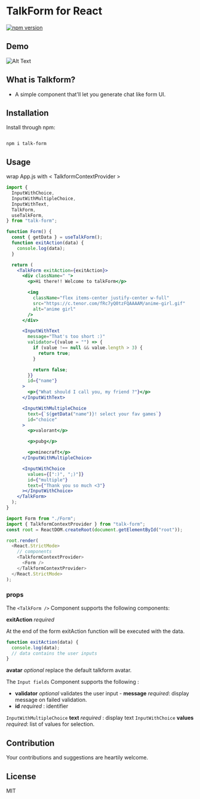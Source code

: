 # TalkForm for React

[![npm version](https://badge.fury.io/js/talk-form.svg)](http://badge.fury.io/js/talk-form)

## Demo

![Alt Text](https://s7.gifyu.com/images/ezgif-5-a74189b24c.gif)

## What is Talkform?

- A simple component that'll let you generate chat like form UI.

## Installation

Install through npm:

```

npm i talk-form

```

## Usage

wrap App.js with < TalkformContextProvider >

```jsx
import {
  InputWithChoice,
  InputWithMultipleChoice,
  InputWithText,
  TalkForm,
  useTalkForm,
} from "talk-form";

function Form() {
  const { getData } = useTalkForm();
  function exitAction(data) {
    console.log(data);
  }

  return (
    <TalkForm exitAction={exitAction}>
      <div className=" ">
        <p>Hi there!! Welcome to talkForm</p>

        <img
          className="flex items-center justify-center w-full"
          src="https://c.tenor.com/fRc7yQ0tzFQAAAAM/anime-girl.gif"
          alt="anime girl"
        />
      </div>

      <InputWithText
        message="That's too short :)"
        validator={(value = "") => {
          if (value !== null && value.length > 3) {
            return true;
          }

          return false;
        }}
        id={"name"}
      >
        <p>{"What should I call you, my friend ?"}</p>
      </InputWithText>

      <InputWithMultipleChoice
        text={`${getData("name")}! select your fav games`}
        id="choice"
      >
        <p>valorant</p>

        <p>pubg</p>

        <p>minecraft</p>
      </InputWithMultipleChoice>

      <InputWithChoice
        values={[":)", ";)"]}
        id={"multiple"}
        text={"Thank you so much <3"}
      ></InputWithChoice>
    </TalkForm>
  );
}
```

```javascript
import Form from "./Form";
import { TalkformContextProvider } from "talk-form";
const root = ReactDOM.createRoot(document.getElementById("root"));

root.render(
  <React.StrictMode>
    // components
    <TalkformContextProvider>
      <Form />
    </TalkformContextProvider>
  </React.StrictMode>
);
```

### props

The `<TalkForm />` Component supports the following components:

**exitAction** _required_

At the end of the form exitAction function will be executed with the data.

```js
function exitAction(data) {
  console.log(data);
  // data contains the user inputs
}
```

**avatar** _optional_
replace the default talkform avatar.

The `Input fields` Component supports the following :

- **validator** _optional_
  validates the user input - **message** _required_: display message on failed validation.
- **id** _required_ : identifier

`InputWithMultipleChoice`
**text** _required_ : display text
`InputWithChoice`
**values** _required_: list of values for selection.

## Contribution

Your contributions and suggestions are heartily welcome.

## License

MIT
